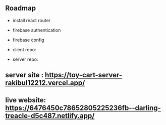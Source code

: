 ## Roadmap

- install react router

- firebase authentication

- firebase config

- client repo:

- server repo:

## server site : https://toy-cart-server-rakibul12212.vercel.app/

## live website: https://6476450c78652805225236fb--darling-treacle-d5c487.netlify.app/

